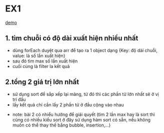 # EX1
[demo](https://ex1-maiviethung-seta.netlify.app/)
## 1. tìm chuỗi có độ dài xuất hiện nhiều nhất

- dùng forEach duyệt qua arr để tạo ra 1 object dạng {Key: độ dài chuỗi, value: là số lần xuất hiện}
- sau đó tìm max số lần xuất hiện 
- cuối cùng là filter la kết quả 

## 2.tổng 2 giá trị lớn nhất

- sử dụng sort để sắp xếp lại mảng, từ đó thì các phần tử lớn nhất sẽ ở vị trí đầu
- lấy kết quả chỉ cần lấy 2 phần tử ở đầu cộng vào nhau

* note: bài 2 có nhiểu hướng để giải quyết (tìm 2 lần max hay là sort thì cũng có nhiều kiểu sort ở đây sử dụng hàm sort có sẵn, nếu không muốn có thể thay thế bằng bubble, insertion,...)
